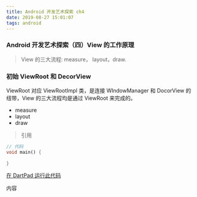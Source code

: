 ```yaml
---
title: Android 开发艺术探索 ch4
date: 2019-08-27 15:01:07
tags: android
---
```


### Android 开发艺术探索（四）View 的工作原理

> View 的三大流程: measure， layout，draw. 

### 初始 ViewRoot 和 DecorView

ViewRoot 对应 ViewRootImpl 类，是连接 WIndowManager 和 DocorView 的纽带，View 的三大流程均是通过 ViewRoot 来完成的。



- measure
- layout
- draw

> 引用

<!--分割线-->

<!--more-->

```dart
// 代码
void main() {
    
}
```
[在 DartPad 运行此代码]()

内容



